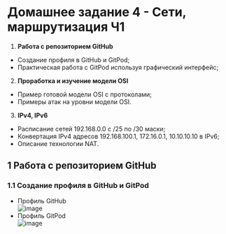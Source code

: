 # Домашнее задание 4 - Сети, маршрутизация Ч1

1)  **Работа с репозиторием GitHub** 
- Создание профиля в GitHub и GitPod;
- Практическая работа с GitPod используя графический интерфейс;
2) **Проработка и изучение модели OSI**  
- Пример готовой модели OSI c протоколами;
- Примеры атак на уровни модели OSI.
3) **IPv4, IPv6**
- Расписание сетей 192.168.0.0 с /25 по /30 маски;
- Конвертация IPv4 адресов 192.168.100.1, 172.16.0.1, 10.10.10.10 в IPv6;
- Описание технологии NAT.

## 1 Работа с репозиторием GitHub
### 1.1 Создание профиля в GitHub и GitPod  
- Профиль GitHub  
![image]()  
- Профиль GitPod  
![image]()  

